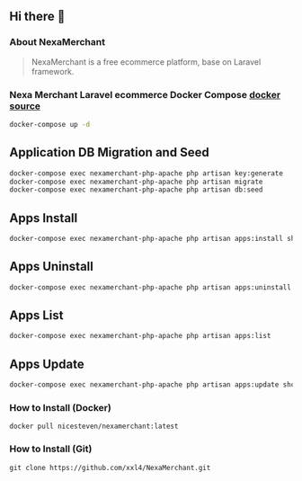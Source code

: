 ## Hi there 👋

### About NexaMerchant
> NexaMerchant is a free ecommerce platform, base on Laravel framework.

### Nexa Merchant Laravel ecommerce Docker Compose [docker source](https://github.com/xxl4/NexaMerchant/tree/main/docker)

```bash
docker-compose up -d
```

## Application DB Migration and Seed
```bash
docker-compose exec nexamerchant-php-apache php artisan key:generate
docker-compose exec nexamerchant-php-apache php artisan migrate
docker-compose exec nexamerchant-php-apache php artisan db:seed
```

## Apps Install

```bash
docker-compose exec nexamerchant-php-apache php artisan apps:install shopify
```

## Apps Uninstall

```bash
docker-compose exec nexamerchant-php-apache php artisan apps:uninstall shopify
```

## Apps List

```bash
docker-compose exec nexamerchant-php-apache php artisan apps:list
```

## Apps Update

```bash
docker-compose exec nexamerchant-php-apache php artisan apps:update shopify
```

### How to Install (Docker)
```
docker pull nicesteven/nexamerchant:latest
```

### How to Install (Git)
```
git clone https://github.com/xxl4/NexaMerchant.git
```

<!--

**Here are some ideas to get you started:**

🙋‍♀️ A short introduction - what is your organization all about?
🌈 Contribution guidelines - how can the community get involved?
👩‍💻 Useful resources - where can the community find your docs? Is there anything else the community should know?
🍿 Fun facts - what does your team eat for breakfast?
🧙 Remember, you can do mighty things with the power of [Markdown](https://docs.github.com/github/writing-on-github/getting-started-with-writing-and-formatting-on-github/basic-writing-and-formatting-syntax)
-->
